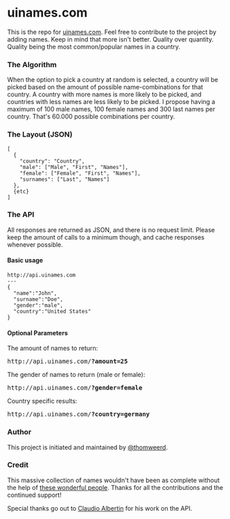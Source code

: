 uinames.com
=======

This is the repo for [uinames.com](http://uinames.com). Feel free to contribute to the project by adding names. Keep in mind that more isn't better. Quality over quantity. Quality being the most common/popular names in a country.

### The Algorithm
When the option to pick a country at random is selected, a country will be picked based on the amount of possible name-combinations for that country. A country with more names is more likely to be picked, and countries with less names are less likely to be picked. I propose having a maximum of 100 male names, 100 female names and 300 last names per country. That's 60.000 possible combinations per country.

### The Layout (JSON)
    [
      {
        "country": "Country",
        "male": ["Male", "First", "Names"],
        "female": ["Female", "First", "Names"],
        "surnames": ["Last", "Names"]
      },
      {etc}
    ]

### The API
All responses are returned as JSON, and there is no request limit. Please keep the amount of calls to a minimum though, and cache responses whenever possible.

#### Basic usage
	http://api.uinames.com
	---
	{
	  "name":"John",
	  "surname":"Doe",
	  "gender":"male",
	  "country":"United States"
	}
#### Optional Parameters
The amount of names to return:
<pre>http://api.uinames.com/<strong>?amount=25</strong></pre>

The gender of names to return (male or female):
<pre>http://api.uinames.com/<strong>?gender=female</strong></pre>

Country specific results:
<pre>http://api.uinames.com/<strong>?country=germany</strong></pre>

### Author
This project is initiated and maintained by [@thomweerd](http://twitter.com/thomweerd).

### Credit
This massive collection of names wouldn't have been as complete without the help of [these wonderful people](https://github.com/thm/uinames/network/members). Thanks for all the contributions and the continued support!

Special thanks go out to [Claudio Albertin](http://github.com/ClaudioAlbertin) for his work on the API.
